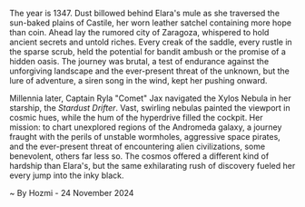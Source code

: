 
The year is 1347.  Dust billowed behind Elara's mule as she traversed the sun-baked plains of Castile, her worn leather satchel containing more hope than coin.  Ahead lay the rumored city of Zaragoza, whispered to hold ancient secrets and untold riches.  Every creak of the saddle, every rustle in the sparse scrub, held the potential for bandit ambush or the promise of a hidden oasis.  The journey was brutal, a test of endurance against the unforgiving landscape and the ever-present threat of the unknown, but the lure of adventure, a siren song in the wind, kept her pushing onward.


Millennia later, Captain Ryla "Comet" Jax navigated the Xylos Nebula in her starship, the *Stardust Drifter*.  Vast, swirling nebulas painted the viewport in cosmic hues, while the hum of the hyperdrive filled the cockpit.  Her mission: to chart unexplored regions of the Andromeda galaxy, a journey fraught with the perils of unstable wormholes, aggressive space pirates, and the ever-present threat of encountering alien civilizations, some benevolent, others far less so.  The cosmos offered a different kind of hardship than Elara's, but the same exhilarating rush of discovery fueled her every jump into the inky black.

~ By Hozmi - 24 November 2024
